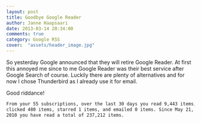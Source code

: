 ```yaml
---
layout: post
title: Goodbye Google Reader
author: Janne Haapsaari
date: 2013-03-14 20:34:00
comments: true
category: Google RSS
cover:  "assets/header_image.jpg"
---
```


So yesterday Google announced that they will retire Google Reader. At first
this annoyed me since to me Google Reader was their best service after Google
Search of course. Luckily there are plenty of alternatives and for now I chose
Thunderbird as I already use it for email.

Good riddance!

```sh
From your 55 subscriptions, over the last 30 days you read 9,443 items,
clicked 480 items, starred 1 items, and emailed 0 items. Since May 21,
2010 you have read a total of 237,212 items.
```
